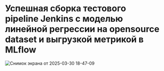 # Успешная сборка тестового pipeline Jenkins с моделью линейной регрессии на opensource dataset и выгрузкой метрикой в MLflow
![Снимок экрана от 2025-03-30 18-47-09](https://github.com/user-attachments/assets/a58ddcb5-5129-46d7-abf1-5d1c19ae875d)
